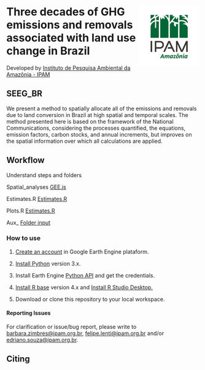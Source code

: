 <div>
    <img src='./aux/ipam_logo.jpg' height='auto' width='160' align='right'>
  <h1>  Three decades of GHG emissions and removals associated with land use change in Brazil </h1>
</div>

Developed by [Instituto de Pesquisa Ambiental da Amazônia - IPAM](https://ipam.org.br/)<br>



## SEEG_BR 

We present a method to spatially allocate all of the emissions and removals due to land conversion in Brazil at high spatial and temporal scales. The method presented here is based on the framework of the National Communications, considering the processes quantified, the equations, emission factors, carbon stocks, and annual increments, but improves on the spatial information over which all calculations are applied. 



## Workflow
   
   Understand steps and folders

 Spatial_analyses [GEE.js](https://github.com/musx/mapbiomas-cerrado-col6/tree/main/1-feature-space)

 Estimates.R [Estimates.R](https://github.com/musx/mapbiomas-cerrado-col6/tree/main/4-integrate-map)

 Plots.R [Estimates.R](https://github.com/musx/mapbiomas-cerrado-col6/tree/main/4-integrate-map)

 Aux_ [Folder input](https://github.com/musx/mapbiomas-cerrado-col6/tree/main/4-integrate-map)

### How to use
1. [Create an account](https://signup.earthengine.google.com/) in Google Earth Engine plataform.

2. [Install Python](https://www.python.org/downloads/) version 3.x.

3. Install Earth Engine [Python API](https://developers.google.com/earth-engine/guides/python_install) and get the credentials. 

4. [Install R base](https://cran.r-project.org/bin/) version 4.x and [Install R Studio Desktop.](https://www.rstudio.com/products/rstudio/download/)

5. Download or clone this repository to your local workspace.


#### Reporting Issues
For clarification or issue/bug report, please write to <barbara.zimbres@ipam.org.br>, <felipe.lenti@ipam.org.br> and/or <edriano.souza@ipam.org.br>.


## Citing
